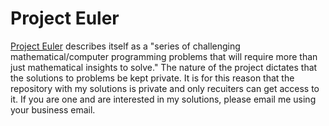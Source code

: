 # Project Euler

[Project Euler](projecteuler.net) describes itself as a "series of challenging mathematical/computer programming problems that will require more than just mathematical insights to solve." The nature of the project dictates that the solutions to problems be kept private. It is for this reason that the repository with my solutions is private and only recuiters can get access to it. If you are one and are interested in my solutions, please email me using your business email.
